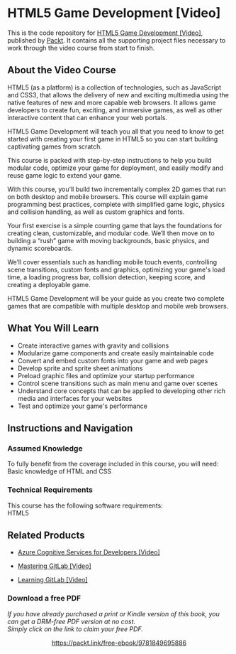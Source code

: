 # HTML5 Game Development [Video]
This is the code repository for [HTML5 Game Development [Video]](https://www.packtpub.com/game-development/html5-game-development-video?utm_source=github&utm_medium=repository&utm_campaign=9781849695886), published by [Packt](https://www.packtpub.com/?utm_source=github). It contains all the supporting project files necessary to work through the video course from start to finish.
## About the Video Course
HTML5 (as a platform) is a collection of technologies, such as JavaScript and CSS3, that allows the delivery of new and exciting multimedia using the native features of new and more capable web browsers. It allows game developers to create fun, exciting, and immersive games, as well as other interactive content that can enhance your web portals.

HTML5 Game Development will teach you all that you need to know to get started with creating your first game in HTML5 so you can start building captivating games from scratch. 

This course is packed with step-by-step instructions to help you build modular code, optimize your game for deployment, and easily modify and reuse game logic to extend your game.

With this course, you’ll build two incrementally complex 2D games that run on both desktop and mobile browsers. This course will explain game programming best practices, complete with simplified game logic, physics and collision handling, as well as custom graphics and fonts. 

Your first exercise is a simple counting game that lays the foundations for creating clean, customizable, and modular code. We’ll then move on to building a “rush” game with moving backgrounds, basic physics, and dynamic scoreboards. 

We’ll cover essentials such as handling mobile touch events, controlling scene transitions, custom fonts and graphics, optimizing your game's load time, a loading progress bar, collision detection, keeping score, and creating a deployable game.

HTML5 Game Development will be your guide as you create two complete games that are compatible with multiple desktop and mobile web browsers.

<H2>What You Will Learn</H2>
<DIV class=book-info-will-learn-text>
<UL>
<LI>Create interactive games with gravity and collisions 
<LI>Modularize game components and create easily maintainable code 
<LI>Convert and embed custom fonts into your game and web pages 
<LI>Develop sprite and sprite sheet animations 
<LI>Preload graphic files and optimize your startup performance 
<LI>Control scene transitions such as main menu and game over scenes 
<LI>Understand core concepts that can be applied to developing other rich media and interfaces for your websites 
<LI>Test and optimize your game's performance </LI></UL></DIV>

## Instructions and Navigation
### Assumed Knowledge
To fully benefit from the coverage included in this course, you will need:<br/>
Basic knowledge of HTML and CSS
### Technical Requirements
This course has the following software requirements:<br/>
HTML5

## Related Products
* [Azure Cognitive Services for Developers [Video]](https://www.packtpub.com/application-development/azure-cognitive-services-developers-video?utm_source=github&utm_medium=repository&utm_campaign=9781838552565)

* [Mastering GitLab [Video]](https://www.packtpub.com/networking-and-servers/mastering-gitlab-video?utm_source=github&utm_medium=repository&utm_campaign=9781789537642)

* [Learning GitLab [Video]](https://www.packtpub.com/application-development/learning-gitlab-video?utm_source=github&utm_medium=repository&utm_campaign=9781789809169)

### Download a free PDF

 <i>If you have already purchased a print or Kindle version of this book, you can get a DRM-free PDF version at no cost.<br>Simply click on the link to claim your free PDF.</i>
<p align="center"> <a href="https://packt.link/free-ebook/9781849695886">https://packt.link/free-ebook/9781849695886 </a> </p>